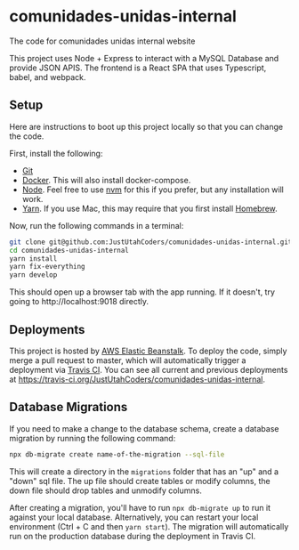 # comunidades-unidas-internal
The code for comunidades unidas internal website

This project uses Node + Express to interact with a MySQL Database and provide JSON APIS. The frontend is a React SPA that uses Typescript, babel, and webpack.

## Setup
Here are instructions to boot up this project locally so that you can change the code.

First, install the following:
- [Git](https://git-scm.com/book/en/v2/Getting-Started-Installing-Git)
- [Docker](https://www.docker.com/get-started). This will also install docker-compose.
- [Node](https://nodejs.org/en/download/). Feel free to use [nvm](https://github.com/creationix/nvm) for this if you prefer, but any installation will work.
- [Yarn](https://yarnpkg.com/lang/en/docs/install/#mac-stable). If you use Mac, this may require that you first install
  [Homebrew](https://brew.sh/).

Now, run the following commands in a terminal:
```sh
git clone git@github.com:JustUtahCoders/comunidades-unidas-internal.git
cd comunidades-unidas-internal
yarn install
yarn fix-everything
yarn develop
```

This should open up a browser tab with the app running. If it doesn't, try going to http://localhost:9018 directly.

## Deployments
This project is hosted by [AWS Elastic Beanstalk](https://aws.amazon.com/elasticbeanstalk/). To deploy the code,
simply merge a pull request to master, which will automatically trigger a deployment via [Travis CI](https://travis-ci.org/).
You can see all current and previous deployments at https://travis-ci.org/JustUtahCoders/comunidades-unidas-internal.

## Database Migrations
If you need to make a change to the database schema, create a database migration by running the following command:
```sh
npx db-migrate create name-of-the-migration --sql-file
```

This will create a directory in the `migrations` folder that has an "up" and a "down" sql file. The up file should create tables or modify columns,
the down file should drop tables and unmodify columns.

After creating a migration, you'll have to run `npx db-migrate up` to run it against your local database. Alternatively, you can restart your local
environment (Ctrl + C and then `yarn start`). The migration will automatically run on the production database during the deployment in Travis CI. 